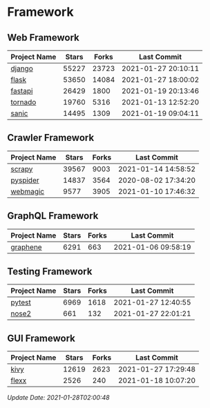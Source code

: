 # Framework

## Web Framework
| Project Name | Stars | Forks | Last Commit |
| ------------ | ----- | ----- | ----------- |
| [django](https://github.com/django/django) | 55227 | 23723 | 2021-01-27 20:10:11 |
| [flask](https://github.com/pallets/flask) | 53650 | 14084 | 2021-01-27 18:00:02 |
| [fastapi](https://github.com/tiangolo/fastapi) | 26429 | 1800 | 2021-01-19 20:13:46 |
| [tornado](https://github.com/tornadoweb/tornado) | 19760 | 5316 | 2021-01-13 12:52:20 |
| [sanic](https://github.com/sanic-org/sanic) | 14495 | 1309 | 2021-01-19 09:04:11 |

## Crawler Framework
| Project Name | Stars | Forks | Last Commit |
| ------------ | ----- | ----- | ----------- |
| [scrapy](https://github.com/scrapy/scrapy) | 39567 | 9003 | 2021-01-14 14:58:52 |
| [pyspider](https://github.com/binux/pyspider) | 14837 | 3564 | 2020-08-02 17:34:20 |
| [webmagic](https://github.com/code4craft/webmagic) | 9577 | 3905 | 2021-01-10 17:46:32 |

## GraphQL Framework
| Project Name | Stars | Forks | Last Commit |
| ------------ | ----- | ----- | ----------- |
| [graphene](https://github.com/graphql-python/graphene) | 6291 | 663 | 2021-01-06 09:58:19 |

## Testing Framework
| Project Name | Stars | Forks | Last Commit |
| ------------ | ----- | ----- | ----------- |
| [pytest](https://github.com/pytest-dev/pytest) | 6969 | 1618 | 2021-01-27 12:40:55 |
| [nose2](https://github.com/nose-devs/nose2) | 661 | 132 | 2021-01-27 22:01:21 |

## GUI Framework
| Project Name | Stars | Forks | Last Commit |
| ------------ | ----- | ----- | ----------- |
| [kivy](https://github.com/kivy/kivy) | 12619 | 2623 | 2021-01-27 17:29:48 |
| [flexx](https://github.com/flexxui/flexx) | 2526 | 240 | 2021-01-18 10:07:20 |

*Update Date: 2021-01-28T02:00:48*